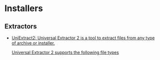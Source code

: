 # Installers
## Extractors
- [UniExtract2: Universal Extractor 2 is a tool to extract files from any type of archive or installer.](https://github.com/Bioruebe/UniExtract2)

  [Universal Extractor 2 supports the following file types](https://github.com/Bioruebe/UniExtract2/blob/master/docs/FORMATS.md)